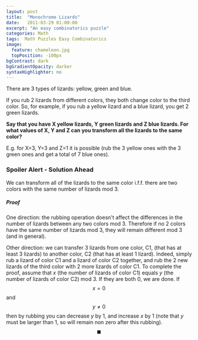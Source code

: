```yaml
---
layout: post
title:  "Monochrome Lizards"
date:   2011-03-29 01:00:00
excerpt: "An easy combinatorics puzzle"
categories: Math
tags:  Math Puzzles Easy Combinatorics
image:
  feature: chameleon.jpg
  topPosition: -100px
bgContrast: dark
bgGradientOpacity: darker
syntaxHighlighter: no
---
```

There are 3 types of lizards: yellow, green and blue.

If you rub 2 lizards from different colors, they both change color to the third color. So, for example, if you rub a yellow lizard and a blue lizard, you get 2 green lizards.

**Say that you have X yellow lizards, Y green lizards and Z blue lizards. For what values of X, Y and Z can you transform all the lizards to the same color?**

E.g. for X=3, Y=3 and Z=1 it is possible (rub the 3 yellow ones with the 3 green ones and get a total of 7 blue ones).

### Spoiler Alert - Solution Ahead

We can transform all of the lizards to the same color i.f.f. there are two colors with the same number of lizards mod 3.

##### Proof
One direction: the rubbing operation doesn't affect the differences in the number of lizards between any two colors mod 3. Therefore if no 2 colors have the same number of lizards mod 3, they will remain different mod 3 (and in general).

Other direction: we can transfer 3 lizards from one color, C1, (that has at least 3 lizards) to another color, C2 (that has at least 1 lizard). Indeed, simply rub a lizard of color C1 and a lizard of color C2 together, and rub the 2 new lizards of the third color with 2 more lizards of color C1. To complete the proof, assume that *x* (the number of lizards of color C1) equals *y* (the number of lizards of color C2) mod 3. If they are both 0, we are done. If $$x = 0$$ and $$y \neq 0$$ then by rubbing you can decrease *y* by 1, and increase *x* by 1 (note that *y* must be larger than 1, so will remain non zero after this rubbing). $$\blacksquare$$

